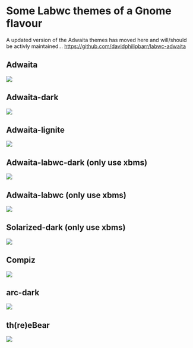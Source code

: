 # Some Labwc themes of a Gnome flavour 

A updated version of the Adwaita themes has moved here and will/should be activly maintained... https://github.com/davidphilipbarr/labwc-adwaita


## Adwaita

![](adwaita.png)

## Adwaita-dark

![](adwaita_dark.png)

## Adwaita-lignite

![](lig.png)

## Adwaita-labwc-dark (only use xbms)

![](adwaita_labwc.png)

## Adwaita-labwc (only use xbms)

![](adwaita_labwc_dark.png)

## Solarized-dark (only use xbms)

![](solarized-dark.png)

## Compiz

![](compiz.png)

## arc-dark

![](arc-dark.png)

## th(re)eBear

![](3bears.png)

